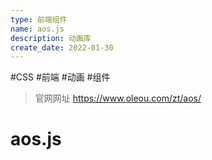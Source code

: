 ```yaml
---
type: 前端组件
name: aos.js
description: 动画库
create_date: 2022-01-30
---
```


#CSS #前端 #动画  #组件 

> 官网网址 https://www.oleou.com/zt/aos/


# aos.js

